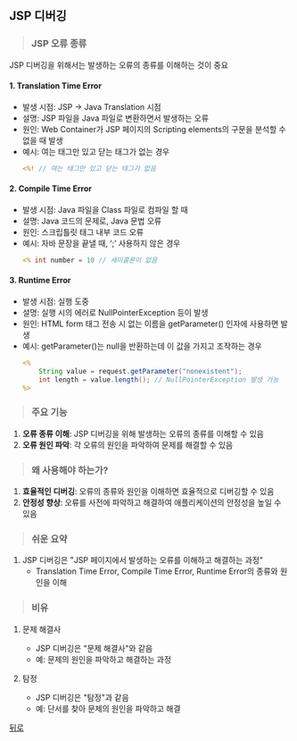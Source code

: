 ## JSP 디버깅
> ### JSP 오류 종류
JSP 디버깅을 위해서는 발생하는 오류의 종류를 이해하는 것이 중요

#### 1. Translation Time Error
- 발생 시점: JSP → Java Translation 시점
- 설명: JSP 파일을 Java 파일로 변환하면서 발생하는 오류
- 원인: Web Container가 JSP 페이지의 Scripting elements의 구문을 분석할 수 없을 때 발생
- 예시: 여는 태그만 있고 닫는 태그가 없는 경우
    ```jsp
    <%! // 여는 태그만 있고 닫는 태그가 없음
    ```

#### 2. Compile Time Error
- 발생 시점: Java 파일을 Class 파일로 컴파일 할 때
- 설명: Java 코드의 문제로, Java 문법 오류
- 원인: 스크립틀릿 태그 내부 코드 오류
- 예시: 자바 문장을 끝낼 때, ‘;’ 사용하지 않은 경우
    ```jsp
    <% int number = 10 // 세미콜론이 없음
    ```

#### 3. Runtime Error
- 발생 시점: 실행 도중
- 설명: 실행 시의 에러로 NullPointerException 등이 발생
- 원인: HTML form 태그 전송 시 없는 이름을 getParameter() 인자에 사용하면 발생
- 예시: getParameter()는 null을 반환하는데 이 값을 가지고 조작하는 경우
    ```jsp
    <%
        String value = request.getParameter("nonexistent");
        int length = value.length(); // NullPointerException 발생 가능
    %>
    ```

> ### 주요 기능
1. **오류 종류 이해**: JSP 디버깅을 위해 발생하는 오류의 종류를 이해할 수 있음
2. **오류 원인 파악**: 각 오류의 원인을 파악하여 문제를 해결할 수 있음

> ### 왜 사용해야 하는가?
1. **효율적인 디버깅**: 오류의 종류와 원인을 이해하면 효율적으로 디버깅할 수 있음
2. **안정성 향상**: 오류를 사전에 파악하고 해결하여 애플리케이션의 안정성을 높일 수 있음

> ### 쉬운 요약
1. JSP 디버깅은 "JSP 페이지에서 발생하는 오류를 이해하고 해결하는 과정"
    - Translation Time Error, Compile Time Error, Runtime Error의 종류와 원인을 이해

> ### 비유
1. 문제 해결사
    - JSP 디버깅은 "문제 해결사"와 같음
    - 예: 문제의 원인을 파악하고 해결하는 과정

2. 탐정
    - JSP 디버깅은 "탐정"과 같음
    - 예: 단서를 찾아 문제의 원인을 파악하고 해결

[뒤로](./ServletJSP.md)
